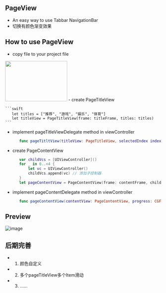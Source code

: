 ## PageView
  - An easy way to use Tabbar NavigationBar
  - 切换有颜色渐变效果
  
## How to use PageView
  - copy file to your project file
  
  <img src="https://github.com/coderLL/PageView/blob/master/step.png" width=200 height=130 />
  - create PageTitleView
  
    ```swift
       let titles = ["推荐", "游戏", "娱乐", "体育"]
       let titleView = PageTitleView(frame: titleFrame, titles: titles)
    ```
  - implement pageTitleViewDelegate method in viewController
  
    ```swift
       func pageTitltView(titleView: PageTitleView, selectedIndex index: Int)
    ```
  - create PageContentView
  
    ```swift
       var childVcs = [UIViewController]()
       for _ in 0..<4 {
           let vc = UIViewController()
           childVcs.append(vc) // 添加子控制器
       }
       let pageContentView = PageContentView(frame: contentFrame, childVcs: childVcs, parentViewController: self)
    ```
  - implement pageContentDelegate method in viewController
  
    ```swift
       func pageContentView(contentView: PageContentView, progress: CGFloat, sourceIndex: Int, targetIndex: Int)
    ```
  
## Preview
  ![image](https://github.com/coderLL/PageView/blob/master/Run.gif)
  
## 后期完善
  - 1. 颜色自定义
  - 2. 多个pageTitleView多个Item滑动
  - 3. ......
